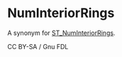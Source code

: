 # NumInteriorRings

A synonym for [ST\_NumInteriorRings](st_numinteriorrings.md).

CC BY-SA / Gnu FDL
